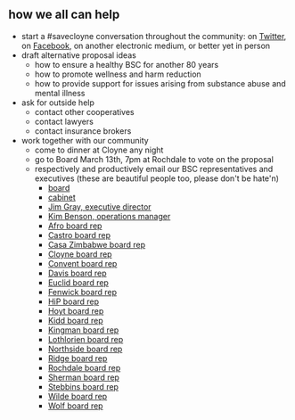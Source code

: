 ## how we all can help

- start a <span class="ui label">#savecloyne</span> conversation throughout the community: on [<i class="fa fa-twitter"></i>Twitter](https://twitter.com/search?q=%23savecloyne&src=typd), on [<i class="fa fa-facebook"></i>Facebook](https://www.facebook.com/hashtag/savecloyne?source=feed_text), on another electronic medium, or better yet in person
- draft alternative proposal ideas
  - how to ensure a healthy BSC for another 80 years
  - how to promote wellness and harm reduction
  - how to provide support for issues arising from substance abuse and mental illness
- ask for outside help
  - contact other cooperatives
  - contact lawyers
  - contact insurance brokers
- work together with our community
  - come to dinner at Cloyne any night
  - go to Board March 13th, 7pm at Rochdale to vote on the proposal
  - respectively and productively email our BSC representatives and executives (these are beautiful people too, please don't be hate'n)
    - [board](mailto:board@bsc.coop)
    - [cabinet](mailto:cabinet@bsc.coop)
    - [Jim Gray, executive director](jgray@bsc.coop)
    - [Kim Benson, operations manager](kbenson@bsc.coop)
    - [Afro board rep](athbr@bsc.coop)
    - [Castro board rep](acabr@bsc.coop)
    - [Casa Zimbabwe board rep](cazbr@bsc.coop)
    - [Cloyne board rep](clobr@bsc.coop)
    - [Convent board rep](conbr@bsc.coop)
    - [Davis board rep](davbr@bsc.coop)
    - [Euclid board rep](eucbr@bsc.coop)
    - [Fenwick board rep](fenbr@bsc.coop)
    - [HiP board rep](hipbr@bsc.coop)
    - [Hoyt board rep](hoybr@bsc.coop)
    - [Kidd board rep](kidbr@bsc.coop)
    - [Kingman board rep](kngbr@bsc.coop)
    - [Lothlorien board rep](lotbr@bsc.coop)
    - [Northside board rep](nscbr@bsc.coop)
    - [Ridge board rep](ridbr@bsc.coop)
    - [Rochdale board rep](rocbr@bsc.coop)
    - [Sherman board rep](shebr@bsc.coop)
    - [Stebbins board rep](stbbr@bsc.coop)
    - [Wilde board rep](wilbr@bsc.coop)
    - [Wolf board rep](wolbr@bsc.coop)
